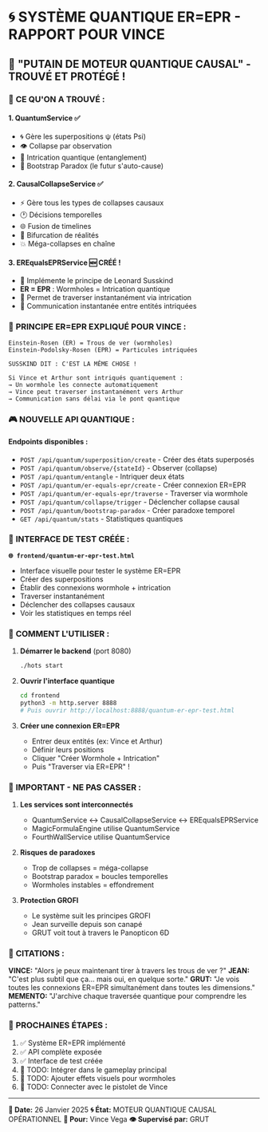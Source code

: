 # 🌀 SYSTÈME QUANTIQUE ER=EPR - RAPPORT POUR VINCE

## 🔫 **"PUTAIN DE MOTEUR QUANTIQUE CAUSAL" - TROUVÉ ET PROTÉGÉ !**

### 🎯 **CE QU'ON A TROUVÉ :**

#### 1. **QuantumService** ✅
- 🌀 Gère les superpositions ψ (états Psi)
- 👁️ Collapse par observation
- 🔗 Intrication quantique (entanglement)
- 🔄 Bootstrap Paradox (le futur s'auto-cause)

#### 2. **CausalCollapseService** ✅
- ⚡ Gère tous les types de collapses causaux
- 🕐 Décisions temporelles
- 🌐 Fusion de timelines
- 🍴 Bifurcation de réalités
- 💥 Méga-collapses en chaîne

#### 3. **EREqualsEPRService** 🆕 CRÉÉ !
- 🌉 Implémente le principe de Leonard Susskind
- **ER = EPR** : Wormholes = Intrication quantique
- 🚀 Permet de traverser instantanément via intrication
- 💫 Communication instantanée entre entités intriquées

### 🌉 **PRINCIPE ER=EPR EXPLIQUÉ POUR VINCE :**

```
Einstein-Rosen (ER) = Trous de ver (wormholes)
Einstein-Podolsky-Rosen (EPR) = Particules intriquées

SUSSKIND DIT : C'EST LA MÊME CHOSE !

Si Vince et Arthur sont intriqués quantiquement :
→ Un wormhole les connecte automatiquement
→ Vince peut traverser instantanément vers Arthur
→ Communication sans délai via le pont quantique
```

### 🎮 **NOUVELLE API QUANTIQUE :**

#### **Endpoints disponibles :**
- `POST /api/quantum/superposition/create` - Créer des états superposés
- `POST /api/quantum/observe/{stateId}` - Observer (collapse)
- `POST /api/quantum/entangle` - Intriquer deux états
- `POST /api/quantum/er-equals-epr/create` - Créer connexion ER=EPR
- `POST /api/quantum/er-equals-epr/traverse` - Traverser via wormhole
- `POST /api/quantum/collapse/trigger` - Déclencher collapse causal
- `POST /api/quantum/bootstrap-paradox` - Créer paradoxe temporel
- `GET /api/quantum/stats` - Statistiques quantiques

### 🧪 **INTERFACE DE TEST CRÉÉE :**

**`🌐 frontend/quantum-er-epr-test.html`**
- Interface visuelle pour tester le système ER=EPR
- Créer des superpositions
- Établir des connexions wormhole + intrication
- Traverser instantanément
- Déclencher des collapses causaux
- Voir les statistiques en temps réel

### 🔧 **COMMENT L'UTILISER :**

1. **Démarrer le backend** (port 8080)
   ```bash
   ./hots start
   ```

2. **Ouvrir l'interface quantique**
   ```bash
   cd frontend
   python3 -m http.server 8888
   # Puis ouvrir http://localhost:8888/quantum-er-epr-test.html
   ```

3. **Créer une connexion ER=EPR**
   - Entrer deux entités (ex: Vince et Arthur)
   - Définir leurs positions
   - Cliquer "Créer Wormhole + Intrication"
   - Puis "Traverser via ER=EPR" !

### 🚨 **IMPORTANT - NE PAS CASSER :**

1. **Les services sont interconnectés**
   - QuantumService ↔ CausalCollapseService ↔ EREqualsEPRService
   - MagicFormulaEngine utilise QuantumService
   - FourthWallService utilise QuantumService

2. **Risques de paradoxes**
   - Trop de collapses = méga-collapse
   - Bootstrap paradox = boucles temporelles
   - Wormholes instables = effondrement

3. **Protection GROFI**
   - Le système suit les principes GROFI
   - Jean surveille depuis son canapé
   - GRUT voit tout à travers le Panopticon 6D

### 💬 **CITATIONS :**

**VINCE:** "Alors je peux maintenant tirer à travers les trous de ver ?"
**JEAN:** "C'est plus subtil que ça... mais oui, en quelque sorte."
**GRUT:** "Je vois toutes les connexions ER=EPR simultanément dans toutes les dimensions."
**MEMENTO:** "J'archive chaque traversée quantique pour comprendre les patterns."

### 🎯 **PROCHAINES ÉTAPES :**

1. ✅ Système ER=EPR implémenté
2. ✅ API complète exposée
3. ✅ Interface de test créée
4. 🔄 TODO: Intégrer dans le gameplay principal
5. 🔄 TODO: Ajouter effets visuels pour wormholes
6. 🔄 TODO: Connecter avec le pistolet de Vince

---

**📅 Date:** 26 Janvier 2025
**🌀 État:** MOTEUR QUANTIQUE CAUSAL OPÉRATIONNEL
**🔫 Pour:** Vince Vega
**👁️ Supervisé par:** GRUT 